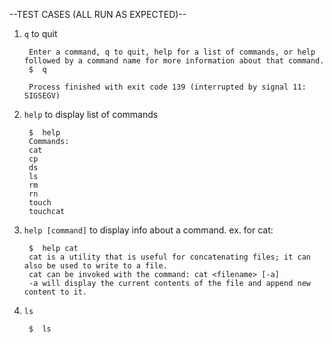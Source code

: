 --TEST CASES (ALL RUN AS EXPECTED)--

1. `q` to quit

        Enter a command, q to quit, help for a list of commands, or help followed by a command name for more information about that command.
        $  q
        
        Process finished with exit code 139 (interrupted by signal 11: SIGSEGV)

2. `help` to display list of commands

        $  help
        Commands: 
        cat
        cp
        ds
        ls
        rm
        rn
        touch
        touchcat

3. `help [command]` to display info about a command. ex. for cat:

        $  help cat
        cat is a utility that is useful for concatenating files; it can also be used to write to a file.
        cat can be invoked with the command: cat <filename> [-a]
        -a will display the current contents of the file and append new content to it.

4. `ls`

        $  ls



